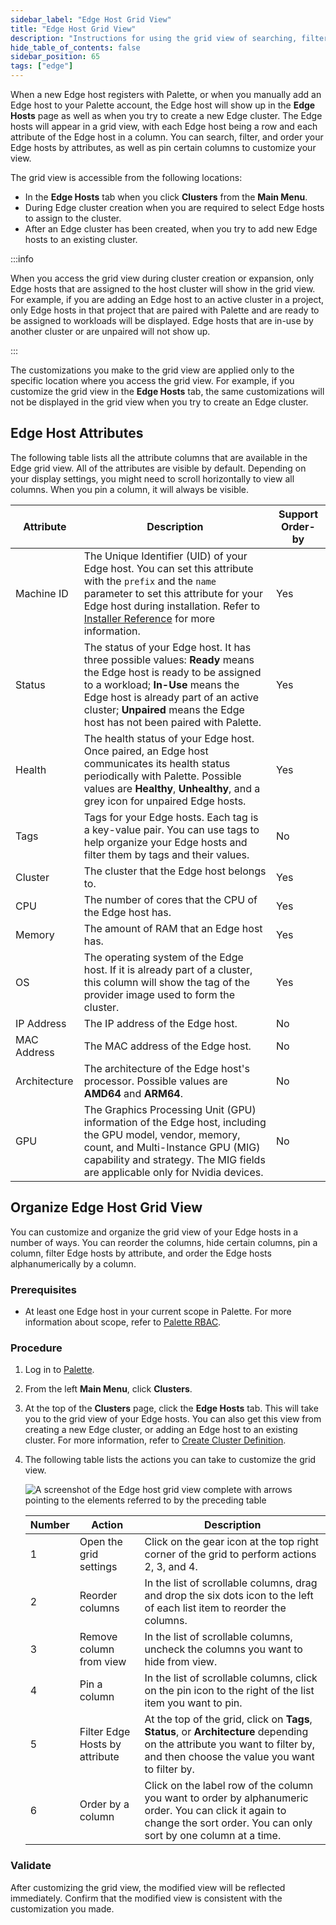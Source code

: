 ```yaml
---
sidebar_label: "Edge Host Grid View"
title: "Edge Host Grid View"
description: "Instructions for using the grid view of searching, filtering and ordering Edge hosts."
hide_table_of_contents: false
sidebar_position: 65
tags: ["edge"]
---
```


When a new Edge host registers with Palette, or when you manually add an Edge host to your Palette account, the Edge
host will show up in the **Edge Hosts** page as well as when you try to create a new Edge cluster. The Edge hosts will
appear in a grid view, with each Edge host being a row and each attribute of the Edge host in a column. You can search,
filter, and order your Edge hosts by attributes, as well as pin certain columns to customize your view.

The grid view is accessible from the following locations:

- In the **Edge Hosts** tab when you click **Clusters** from the **Main Menu**.
- During Edge cluster creation when you are required to select Edge hosts to assign to the cluster.
- After an Edge cluster has been created, when you try to add new Edge hosts to an existing cluster.

:::info

When you access the grid view during cluster creation or expansion, only Edge hosts that are assigned to the host
cluster will show in the grid view. For example, if you are adding an Edge host to an active cluster in a project, only
Edge hosts in that project that are paired with Palette and are ready to be assigned to workloads will be displayed.
Edge hosts that are in-use by another cluster or are unpaired will not show up.

:::

The customizations you make to the grid view are applied only to the specific location where you access the grid view.
For example, if you customize the grid view in the **Edge Hosts** tab, the same customizations will not be displayed in
the grid view when you try to create an Edge cluster.

## Edge Host Attributes

The following table lists all the attribute columns that are available in the Edge grid view. All of the attributes are
visible by default. Depending on your display settings, you might need to scroll horizontally to view all columns. When
you pin a column, it will always be visible.

| Attribute    | Description                                                                                                                                                                                                                                                                           | Support Order-by |
| ------------ | ------------------------------------------------------------------------------------------------------------------------------------------------------------------------------------------------------------------------------------------------------------------------------------- | ---------------- |
| Machine ID   | The Unique Identifier (UID) of your Edge host. You can set this attribute with the `prefix` and the `name` parameter to set this attribute for your Edge host during installation. Refer to [Installer Reference](../edge-configuration/installer-reference.md) for more information. | Yes              |
| Status       | The status of your Edge host. It has three possible values: **Ready** means the Edge host is ready to be assigned to a workload; **In-Use** means the Edge host is already part of an active cluster; **Unpaired** means the Edge host has not been paired with Palette.              | Yes              |
| Health       | The health status of your Edge host. Once paired, an Edge host communicates its health status periodically with Palette. Possible values are **Healthy**, **Unhealthy**, and a grey icon for unpaired Edge hosts.                                                                     | Yes              |
| Tags         | Tags for your Edge hosts. Each tag is a key-value pair. You can use tags to help organize your Edge hosts and filter them by tags and their values.                                                                                                                                   | No               |
| Cluster      | The cluster that the Edge host belongs to.                                                                                                                                                                                                                                            | Yes              |
| CPU          | The number of cores that the CPU of the Edge host has.                                                                                                                                                                                                                                | Yes              |
| Memory       | The amount of RAM that an Edge host has.                                                                                                                                                                                                                                              | Yes              |
| OS           | The operating system of the Edge host. If it is already part of a cluster, this column will show the tag of the provider image used to form the cluster.                                                                                                                              | Yes              |
| IP Address   | The IP address of the Edge host.                                                                                                                                                                                                                                                      | No               |
| MAC Address  | The MAC address of the Edge host.                                                                                                                                                                                                                                                     | No               |
| Architecture | The architecture of the Edge host's processor. Possible values are **AMD64** and **ARM64**.                                                                                                                                                                                           | No               |
| GPU          | The Graphics Processing Unit (GPU) information of the Edge host, including the GPU model, vendor, memory, count, and Multi-Instance GPU (MIG) capability and strategy. The MIG fields are applicable only for Nvidia devices.                                                         | No               |

## Organize Edge Host Grid View

You can customize and organize the grid view of your Edge hosts in a number of ways. You can reorder the columns, hide
certain columns, pin a column, filter Edge hosts by attribute, and order the Edge hosts alphanumerically by a column.

### Prerequisites

- At least one Edge host in your current scope in Palette. For more information about scope, refer to
  [Palette RBAC](../../../user-management/palette-rbac/palette-rbac.md).

### Procedure

1. Log in to [Palette](https://console.spectrocloud.com).

2. From the left **Main Menu**, click **Clusters**.

3. At the top of the **Clusters** page, click the **Edge Hosts** tab. This will take you to the grid view of your Edge
   hosts. You can also get this view from creating a new Edge cluster, or adding an Edge host to an existing cluster.
   For more information, refer to [Create Cluster Definition](./cluster-deployment.md).

4. The following table lists the actions you can take to customize the grid view.

   ![A screenshot of the Edge host grid view complete with arrows pointing to the elements referred to by the preceding table](/clusters_site-deployment_edge-host-view_grid_4-7.webp)

   | Number | Action                         | Description                                                                                                                                                                   |
   | ------ | ------------------------------ | ----------------------------------------------------------------------------------------------------------------------------------------------------------------------------- |
   | 1      | Open the grid settings         | Click on the gear icon at the top right corner of the grid to perform actions 2, 3, and 4.                                                                                    |
   | 2      | Reorder columns                | In the list of scrollable columns, drag and drop the six dots icon to the left of each list item to reorder the columns.                                                      |
   | 3      | Remove column from view        | In the list of scrollable columns, uncheck the columns you want to hide from view.                                                                                            |
   | 4      | Pin a column                   | In the list of scrollable columns, click on the pin icon to the right of the list item you want to pin.                                                                       |
   | 5      | Filter Edge Hosts by attribute | At the top of the grid, click on **Tags**, **Status**, or **Architecture** depending on the attribute you want to filter by, and then choose the value you want to filter by. |
   | 6      | Order by a column              | Click on the label row of the column you want to order by alphanumeric order. You can click it again to change the sort order. You can only sort by one column at a time.     |

### Validate

After customizing the grid view, the modified view will be reflected immediately. Confirm that the modified view is
consistent with the customization you made.

